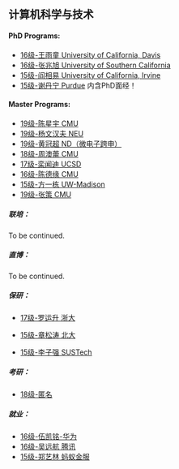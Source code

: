## 计算机科学与技术

#### PhD Programs:

  - [16级-王雨童 University of California, Davis](grad-application/computer-science-and-engineering/[US]-16-wangyutong.md)
  - [16级-张兆旭 University of Southern California](grad-application/computer-science-and-engineering/[US]-16-zhangzhaoxu.md)
  - [15级-阎相易 University of California, Irvine](grad-application/computer-science-and-engineering/[US]-15-yanxiangyi.md)
  - [15级-谢丹宁 Purdue](grad-application/computer-science-and-engineering/[US]-15-xiedanning.md) 内含PhD面经！

#### Master Programs:
  - [19级-陈星宇 CMU](grad-application/computer-science-and-engineering/[US]-19-chenxingyu.md)
  - [19级-杨文汉夫 NEU](grad-application/computer-science-and-engineering/[US]-19-yangwenhanfu.md)
  - [19级-黄冠超 ND（微电子跨申）](grad-application/microelectronics/[US]-19-huangguanchao.md)
  - [18级-周澳蕾 CMU](grad-application/computer-science-and-engineering/[US]-18-zhouaolei.md)
  - [17级-栾闻迪 UCSD](grad-application/computer-science-and-engineering/[US]-17-luanwendi.md)
  - [16级-陈德缘 CMU](grad-application/computer-science-and-engineering/[US]-16-chendeyuan.md)
  - [15级-方一栋 UW-Madison](grad-application/computer-science-and-engineering/[US]-15-fangyidong.md)
  - [19级-张策 CMU](grad-application/electronic-and-electrical-engineering/communication-engineering/[US]-19-zhangce.md)

##### 联培：

To be continued.

##### 直博：

To be continued.

##### 保研：

  - [17级-罗运升 浙大](grad-application/computer-science-and-engineering/[CN]-17-luoyunsheng.md)

  - [15级-章松涛 北大](grad-application/computer-science-and-engineering/[CN]-15-zhangsongtao.md)

  - [15级-李子强 SUSTech](grad-application/computer-science-and-engineering/[CN]-15-liziqiang.md)

##### 考研：

- [18级-匿名](grad-application/computer-science-and-engineering/[CN]-18-anonymous.md)

##### 就业：

  - [16级-伍凯铭-华为](grad-application/computer-science-and-engineering/[CN]-16-wukaiming.md)
  - [16级-吴远航 腾讯](grad-application/computer-science-and-engineering/[CN]-16-wuyuanhang.md)
  - [15级-郑艺林 蚂蚁金服](grad-application/computer-science-and-engineering/[CN]-15-zhengyilin.md)
